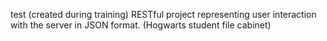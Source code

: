 test (created during training) RESTful project representing user interaction with the server in JSON format. (Hogwarts student file cabinet)
